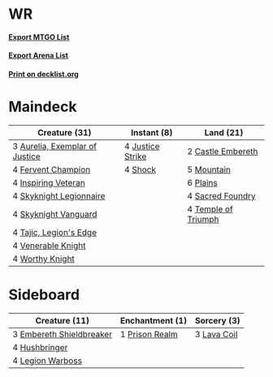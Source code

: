 # WR

#### [Export MTGO List](../collection/WR/WR.txt)
#### [Export Arena List](../collection/WR/WR_arena.txt)
#### [Print on decklist.org](http://decklist.org/?deckmain=3%09Aurelia,%20Exemplar%20of%20Justice%0A2%09Castle%20Embereth%0A4%09Fervent%20Champion%0A4%09Inspiring%20Veteran%0A4%09Justice%20Strike%0A5%09Mountain%0A6%09Plains%0A4%09Sacred%20Foundry%0A4%09Shock%0A4%09Skyknight%20Legionnaire%0A4%09Skyknight%20Vanguard%0A4%09Tajic,%20Legion's%20Edge%0A4%09Temple%20of%20Triumph%0A4%09Venerable%20Knight%0A4%09Worthy%20Knight&deckside=3%09Embereth%20Shieldbreaker%0A4%09Hushbringer%0A3%09Lava%20Coil%0A4%09Legion%20Warboss%0A1%09Prison%20Realm)
# Maindeck

|                                              Creature (31)                                              |                                        Instant (8)                                        |                                          Land (21)                                           |
|---------------------------------------------------------------------------------------------------------|-------------------------------------------------------------------------------------------|----------------------------------------------------------------------------------------------|
|3 [Aurelia, Exemplar of Justice](http://gatherer.wizards.com/Pages/Card/Details.aspx?multiverseid=452903)|4 [Justice Strike](http://gatherer.wizards.com/Pages/Card/Details.aspx?multiverseid=452932)|2 [Castle Embereth](http://gatherer.wizards.com/Pages/Card/Details.aspx?multiverseid=473201)  |
|4 [Fervent Champion](http://gatherer.wizards.com/Pages/Card/Details.aspx?multiverseid=473086)            |4 [Shock](http://gatherer.wizards.com/Pages/Card/Details.aspx?multiverseid=129732)         |5 [Mountain](http://gatherer.wizards.com/Pages/Card/Details.aspx?multiverseid=439859)         |
|4 [Inspiring Veteran](http://gatherer.wizards.com/Pages/Card/Details.aspx?multiverseid=473156)           |                                                                                           |6 [Plains](http://gatherer.wizards.com/Pages/Card/Details.aspx?multiverseid=439856)           |
|4 [Skyknight Legionnaire](http://gatherer.wizards.com/Pages/Card/Details.aspx?multiverseid=452948)       |                                                                                           |4 [Sacred Foundry](http://gatherer.wizards.com/Pages/Card/Details.aspx?multiverseid=405106)   |
|4 [Skyknight Vanguard](http://gatherer.wizards.com/Pages/Card/Details.aspx?multiverseid=466972)          |                                                                                           |4 [Temple of Triumph](http://gatherer.wizards.com/Pages/Card/Details.aspx?multiverseid=373560)|
|4 [Tajic, Legion's Edge](http://gatherer.wizards.com/Pages/Card/Details.aspx?multiverseid=452954)        |                                                                                           |                                                                                              |
|4 [Venerable Knight](http://gatherer.wizards.com/Pages/Card/Details.aspx?multiverseid=472997)            |                                                                                           |                                                                                              |
|4 [Worthy Knight](http://gatherer.wizards.com/Pages/Card/Details.aspx?multiverseid=472998)               |                                                                                           |                                                                                              |


# Sideboard

|                                           Creature (11)                                           |                                     Enchantment (1)                                     |                                     Sorcery (3)                                      |
|---------------------------------------------------------------------------------------------------|-----------------------------------------------------------------------------------------|--------------------------------------------------------------------------------------|
|3 [Embereth Shieldbreaker](http://gatherer.wizards.com/Pages/Card/Details.aspx?multiverseid=473084)|1 [Prison Realm](http://gatherer.wizards.com/Pages/Card/Details.aspx?multiverseid=460953)|3 [Lava Coil](http://gatherer.wizards.com/Pages/Card/Details.aspx?multiverseid=452858)|
|4 [Hushbringer](http://gatherer.wizards.com/Pages/Card/Details.aspx?multiverseid=472980)           |                                                                                         |                                                                                      |
|4 [Legion Warboss](http://gatherer.wizards.com/Pages/Card/Details.aspx?multiverseid=452859)        |                                                                                         |                                                                                      |

